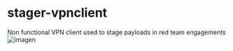 # stager-vpnclient
Non functional VPN client used to stage payloads in red team engagements
![imagen](https://github.com/PolGs/stager-vpnclient/assets/19478700/1045ea62-cc6e-41ee-9904-344e005128c8)
